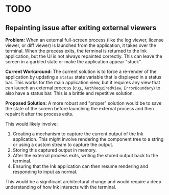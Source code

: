 # TODO

## Repainting issue after exiting external viewers

**Problem:**
When an external full-screen process (like the log viewer, license viewer, or diff viewer) is launched from the application, it takes over the terminal. When the process exits, the terminal is returned to the Ink application, but the UI is not always repainted correctly. This can leave the screen in a garbled state or make the application appear "stuck".

**Current Workaround:**
The current solution is to force a re-render of the application by updating a `status` state variable that is displayed in a status bar. This works for the main application view, but it requires any view that can launch an external process (e.g., `AuthRequiredView`, `ErrorBoundary`) to also have a status bar. This is a brittle and repetitive solution.

**Proposed Solution:**
A more robust and "proper" solution would be to save the state of the screen before launching the external process and then repaint it after the process exits.

This would likely involve:
1.  Creating a mechanism to capture the current output of the Ink application. This might involve rendering the component tree to a string or using a custom stream to capture the output.
2.  Storing this captured output in memory.
3.  After the external process exits, writing the stored output back to the terminal.
4.  Ensuring that the Ink application can then resume rendering and responding to input as normal.

This would be a significant architectural change and would require a deep understanding of how Ink interacts with the terminal.
